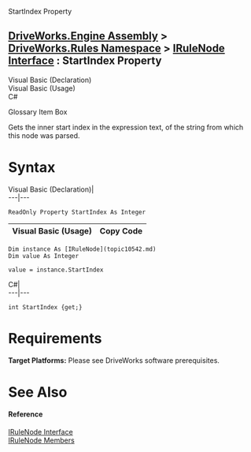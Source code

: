 StartIndex Property   
  
[DriveWorks.Engine Assembly](topic2156.md) > [DriveWorks.Rules Namespace](topic10510.md) > [IRuleNode Interface](topic10542.md) : StartIndex Property  
---  
  
Visual Basic (Declaration)    
Visual Basic (Usage)    
C# 

Glossary Item Box

Gets the inner start index in the expression text, of the string from which this node was parsed. 

# Syntax

Visual Basic (Declaration)|   
---|---  
      
    
    ReadOnly Property StartIndex As Integer  
  
Visual Basic (Usage)| Copy Code  
---|---  
      
    
    Dim instance As [IRuleNode](topic10542.md)
    Dim value As Integer
     
    value = instance.StartIndex  
  
C#|   
---|---  
      
    
    int StartIndex {get;}  
  
# Requirements

**Target Platforms:** Please see DriveWorks software prerequisites.

# See Also

#### Reference

[IRuleNode Interface](topic10542.md)   
[IRuleNode Members](topic10543.md)


